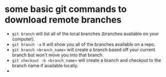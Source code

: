 # some basic git commands to download remote branches

- `git branch` will list all of the local branches (branches available on your computer).
- `git branch -a` It will show you all of the branches available on a repo.
- `git branch <branch_name>` will create a branch based off your current branch but won't move you into that branch.
- `git checkout -b <branch_name>` will create a branch and checkout to the branch name if available locally.
- 
